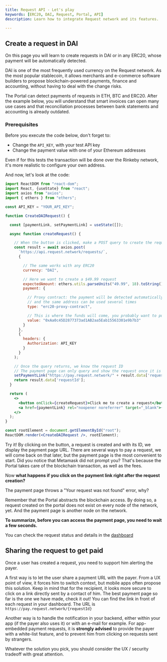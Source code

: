 ```yaml
---
title: Request API - Let's play
keywords: [ERC20, DAI, Request, Portal, API]
description: Learn how to integrate Request network and its features.

---
```


## Create a request in DAI

On this page you will learn to create requests in DAI or in any ERC20, whose payment will be automatically detected. 

DAI is one of the most frequently used currency on the Request network. As the most popular stablecoin, it allows merchants and e-commerce software builders to propose blockchain-powered payments, finance and accounting, without having to deal with the change risks.

The Portal can detect payments of requests in ETH, BTC and ERC20. After the example below, you will understand that smart invoices can open many use cases and that reconciliation processes between bank statements and accounting is already outdated.

### Prerequisites

Before you execute the code below, don't forget to:

* Change the `API_KEY`, with your test API key
* Change the payment value with one of your Ethereum addresses

Even if for this tests the transaction will be done over the Rinkeby network, it's more realistic to configure your own address.

And now, let's look at the code:

```jsx
import ReactDOM from "react-dom";
import React, {useState} from "react";
import axios from "axios";
import { ethers } from "ethers";

const API_KEY = "YOUR_API_KEY";

function CreateDAIRequest() {

  const [paymentLink, setPaymentLink] = useState([]);

  async function createRequest() {

    // When the button is clicked, make a POST query to create the request
    const result = await axios.post(
      `https://api.request.network/requests/`,
      {

        // The same works with any ERC20
        currency: "DAI",

        // Here we want to create a $49.99 request
        expectedAmount: ethers.utils.parseUnits("49.99", 18).toString(),
        payment: {

          // Proxy contract: the payment will be detected automatically 
          // and the same address can be used several times
          type: "erc20-proxy-contract",

          // This is where the funds will come, you probably want to put your address
          value: "0xAa0c45D2877373ad1AB2aa5Eab15563301e9b7b3"
        }
      },
      {
        headers: {
          Authorization: API_KEY
        }
      }
    );

    // Once the query returns, we know the request ID
    // The payment page can only query and show the request once it is broadcasted over Ethereum.
    setPaymentLink("https://pay.request.network/" + result.data['requestId']);
    return result.data['requestId'];
  }

  return (
    <>
      <button onClick={createRequest}>Click me to create a request</button>
      <a href={paymentLink} rel="noopener noreferrer" target="_blank">{paymentLink}</a>
    </>
  );
}

const rootElement = document.getElementById("root");
ReactDOM.render(<CreateDAIRequest />, rootElement);

```

Try it! By clicking on the button, a request is created and with its ID, we display the payment page URL. There are several ways to pay a request, we will come back on that later, but the payment page is the most convenient to start. Did you notice that Metamask did not prompt you? That's because the Portal takes care of the blockchain transaction, as well as the fees.

Now **what happens if you click on the payment link right after the request creation?**

The payment page throws a "Your request was not found" error, why?

Remember that the Portal abstracts the blockchain access. By doing so, a request created on the portal does not exist on every node of the network, yet. And the payment page is another node on the network.

**To summarize, before you can access the payment page, you need to wait a few seconds.**

You can check the request status and details in the [dashboard](https://dashboard.request.network/)


## Sharing the request to get paid

Once a user has created a request, you need to support him alerting the payer.

A first way is to let the user share a payment URL with the payer. From a UX point of view, it forces him to switch context, but mobile apps often propose this solution. Keep in mind that for the recipient, it looks more secure to click on a link directly sent by a contact of him. The best payment page so far is the one we have made, check it out! You can find the link in front of each request in your dashboard. The URL is `https://pay.request.network/{requestId}`

Another way is to handle the notification in your backend, either within your app (if the payer also uses it) or with an e-mail for example. For app-embedded payment requests, it is **strongly advised** to provide the payer with a white-list feature, and to prevent him from clicking on requests sent by strangers.

Whatever the solution you pick, you should consider the UX / security tradeoff with great attention.
